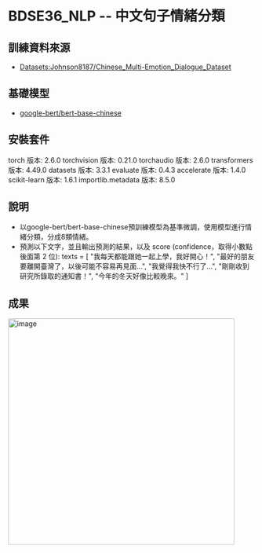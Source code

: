 # BDSE36_NLP -- 中文句子情緒分類

## 訓練資料來源
- [Datasets:Johnson8187/Chinese_Multi-Emotion_Dialogue_Dataset](https://huggingface.co/datasets/Johnson8187/Chinese_Multi-Emotion_Dialogue_Dataset)

## 基礎模型
- [google-bert/bert-base-chinese](https://huggingface.co/google-bert/bert-base-chinese)

## 安裝套件
torch 版本: 2.6.0
torchvision 版本: 0.21.0
torchaudio 版本: 2.6.0
transformers 版本: 4.49.0
datasets 版本: 3.3.1
evaluate 版本: 0.4.3
accelerate 版本: 1.4.0
scikit-learn 版本: 1.6.1
importlib.metadata 版本: 8.5.0

## 說明
- 以google-bert/bert-base-chinese預訓練模型為基準微調，使用模型進行情緒分類，分成8類情緒。
- 預測以下文字，並且輸出預測的結果，以及 score (confidence，取得小數點後面第 2 位):
  texts = [
	"我每天都能跟她一起上學，我好開心！",
	"最好的朋友要離開臺灣了，以後可能不容易再見面...",
	"我覺得我快不行了...",
	"剛剛收到研究所錄取的通知書！",
	"今年的冬天好像比較晚來。"
]

## 成果
<img width="461" alt="image" src="https://github.com/user-attachments/assets/3ace4619-2a17-4b14-a8bb-4f425de4d6f8" />

